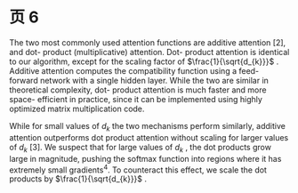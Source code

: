 # 页 6
The two most commonly used attention functions are additive attention [2], and dot- product (multiplicative) attention. Dot- product attention is identical to our algorithm, except for the scaling factor of  $\frac{1}{\sqrt{d_{k}}}$ . Additive attention computes the compatibility function using a feed- forward network with a single hidden layer. While the two are similar in theoretical complexity, dot- product attention is much faster and more space- efficient in practice, since it can be implemented using highly optimized matrix multiplication code.

While for small values of  $d_{k}$  the two mechanisms perform similarly, additive attention outperforms dot product attention without scaling for larger values of  $d_{k}$  [3]. We suspect that for large values of  $d_{k}$ , the dot products grow large in magnitude, pushing the softmax function into regions where it has extremely small gradients<sup>4</sup>. To counteract this effect, we scale the dot products by  $\frac{1}{\sqrt{d_{k}}}$ .